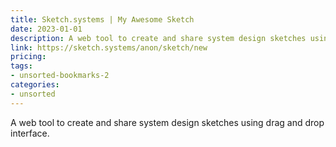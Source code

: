 ```yaml
---
title: Sketch.systems | My Awesome Sketch
date: 2023-01-01
description: A web tool to create and share system design sketches using drag and drop interface.
link: https://sketch.systems/anon/sketch/new
pricing: 
tags: 
- unsorted-bookmarks-2 
categories: 
- unsorted 
---
```


A web tool to create and share system design sketches using drag and drop interface.